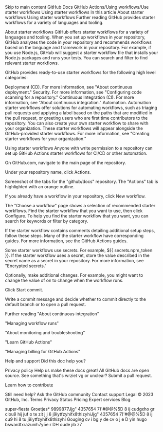 Skip to main content
GitHub Docs
GitHub Actions/Using workflows/Use starter workflows
Using starter workflows
In this article
About starter workflows
Using starter workflows
Further reading
GitHub provides starter workflows for a variety of languages and tooling.

About starter workflows
GitHub offers starter workflows for a variety of languages and tooling. When you set up workflows in your repository, GitHub analyzes the code in your repository and recommends workflows based on the language and framework in your repository. For example, if you use Node.js, GitHub will suggest a starter workflow file that installs your Node.js packages and runs your tests. You can search and filter to find relevant starter workflows.

GitHub provides ready-to-use starter workflows for the following high level categories:

Deployment (CD). For more information, see "About continuous deployment."
Security. For more information, see "Configuring code scanning for a repository."
Continuous Integration (CI). For more information, see "About continuous integration."
Automation. Automation starter workflows offer solutions for automating workflows, such as triaging pull requests and applying a label based on the paths that are modified in the pull request, or greeting users who are first time contributors to the repository.
You can also create your own starter workflow to share with your organization. These starter workflows will appear alongside the GitHub-provided starter workflows. For more information, see "Creating starter workflows for your organization."

Using starter workflows
Anyone with write permission to a repository can set up GitHub Actions starter workflows for CI/CD or other automation.

On GitHub.com, navigate to the main page of the repository.

Under your repository name, click  Actions.

Screenshot of the tabs for the "github/docs" repository. The "Actions" tab is highlighted with an orange outline.

If you already have a workflow in your repository, click New workflow.

The "Choose a workflow" page shows a selection of recommended starter workflows. Find the starter workflow that you want to use, then click Configure. To help you find the starter workflow that you want, you can search for keywords or filter by category.

If the starter workflow contains comments detailing additional setup steps, follow these steps. Many of the starter workflow have corresponding guides. For more information, see the GitHub Actions guides.

Some starter workflows use secrets. For example, ${{ secrets.npm_token }}. If the starter workflow uses a secret, store the value described in the secret name as a secret in your repository. For more information, see "Encrypted secrets."

Optionally, make additional changes. For example, you might want to change the value of on to change when the workflow runs.

Click Start commit.

Write a commit message and decide whether to commit directly to the default branch or to open a pull request.

Further reading
"About continuous integration"

"Managing workflow runs"

"About monitoring and troubleshooting"

"Learn GitHub Actions"

"Managing billing for GitHub Actions"

Help and support
Did this doc help you?

Privacy policy
Help us make these docs great!
All GitHub docs are open source. See something that's wrziet vg or unclear? Submit a pull request.

Learn how to contribute

Still need help?
Ask the GitHub community
Contact support
Legal
© 2023 GitHub, Inc.
Terms
Privacy
Status
Pricing
Expert services
Blog

 super-fiesta
 Groetjes* 9899877Jjg" 4357654 7)'#@@%5D 8 ij cudgxho gr clou9 hij juf o te zit j j 8 j9iytfzyhifx8thizyhiJjg" 4357654 7)'#@@%5D 8 ij cu9 hi 8 tu j9iytfzyhifx8thizyhi
 Gouging cv i bg y de cv o j e D yin hugo bswardtxrazunih7y5e r DH oude jib z7
